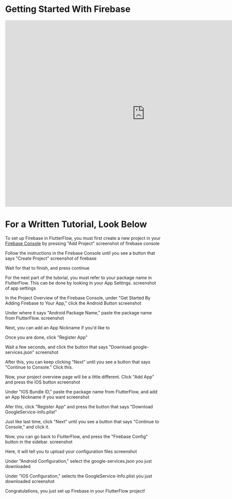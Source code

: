 # Getting Started With Firebase

<iframe width="900" height="600" src="https://www.youtube.com/embed/vVTIafL7tw0" title="YouTube video player" frameborder="0" allow="accelerometer; autoplay; clipboard-write; encrypted-media; gyroscope; picture-in-picture" allowfullscreen></iframe>

# For a Written Tutorial, Look Below

To set up Firebase in FlutterFlow, you must first create a new project in your [Firebase Console](https://console.firebase.google.com) by pressing "Add Project"
screenshot of firebase console

Follow the instructions in the Firebase Console until you see a button that says "Create Project"
screenshot of firebase

Wait for that to finish, and press continue

For the next part of the tutorial, you must refer to your package name in FlutterFlow. This can be done by looking in your App Settings.
screenshot of app settings

In the Project Overview of the Firebase Console, under "Get Started By Adding Firebase to Your App," click the Android Button
screenshot

Under where it says "Android Package Name," paste the package name from FlutterFlow.
screenshot

Next, you can add an App Nickname if you'd like to

Once you are done, click "Register App"

Wait a few seconds, and click the button that says "Download google-services.json"
screenshot

After this, you can keep clicking "Next" until you see a button that says "Continue to Console." Click this.

Now, your project overview page will be a little different. Click "Add App" and press the IOS button
screenshot

Under "IOS Bundle ID," paste the package name from FlutterFlow, and add an App Nickname if you want
screenshot

Afer this, click "Register App" and press the button that says "Download GoogleService-Info.plist"

Just like last time, click "Next" until you see a button that says "Continue to Console," and click it.

Now, you can go back to FlutterFlow, and press the "Firebase Config" button in the sidebar.
screenshot

Here, it will tell you to upload your configuration files
screenshot

Under "Android Configuration," select the google-services.json you just downloaded

Under "IOS Configuration," selects the GoogleService-Info.plist you just downloaded
screenshot

Congratulations, you just set up Firebase in your FlutterFlow project!
